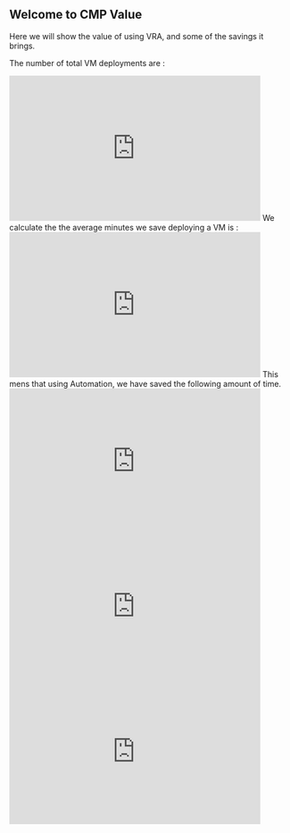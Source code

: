 ## Welcome to CMP Value

Here we will show the value of using VRA, and some of the savings it brings.

The number of total VM deployments are : 
<iframe width="450" height="260" style="border: 0px solid #cccccc;" src="https://thingspeak.com/channels/928804/widgets/126404"></iframe>
We calculate the the average minutes we save deploying a VM is :
<iframe width="450" height="260" style="border: 0px solid #cccccc;" src="https://thingspeak.com/channels/928804/widgets/126385"></iframe>
This mens that using Automation, we have saved the following amount of time.
<iframe width="450" height="260" style="border: 0px solid #cccccc;" src="https://thingspeak.com/channels/928804/charts/3?bgcolor=%23ffffff&color=%23d62020&dynamic=true&results=60&title=Minutes+Saved&type=line"></iframe>
<iframe width="450" height="260" style="border: 0px solid #cccccc;" src="https://thingspeak.com/channels/928804/charts/4?bgcolor=%23ffffff&color=%23d62020&dynamic=true&results=60&title=Hours+Saved&type=line"></iframe>
<iframe width="450" height="260" style="border: 0px solid #cccccc;" src="https://thingspeak.com/channels/928804/charts/5?bgcolor=%23ffffff&color=%23d62020&dynamic=true&results=60&title=Days+Saved&type=line"></iframe>

